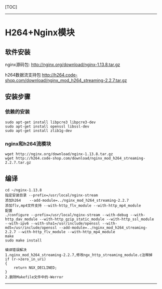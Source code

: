 [TOC]

---
# H264+Nginx模块
## 软件安装

nginx源码包:
http://nginx.org/download/nginx-1.13.8.tar.gz

h264数据流支持包
http://h264.code-shop.com/download/nginx_mod_h264_streaming-2.2.7.tar.gz

## 安装步骤
### 依赖的安装
    sudo apt-get install libpcre3 libpcre3-dev
    sudo apt-get install openssl libssl-dev
    sudo apt-get install zlib1g-dev
### nginx和h264流模块
    wget http://nginx.org/download/nginx-1.13.8.tar.gz
    wget http://h264.code-shop.com/download/nginx_mod_h264_streaming-2.2.7.tar.gz
    

## 编译
    cd ~/nginx-1.13.8
    指定安装目录 --prefix=/usr/local/nginx-stream
    添加h264    --add-module=../nginx_mod_h264_streaming-2.2.7
    添加flv,mp4文件支持 --with-http_flv_module --with-http_mp4_module
    配置
    ./configure --prefix=/usr/local/nginx-stream --with-debug --with-http_dav_module --with-http_gzip_static_module --with-http_ssl_module --with-ipv6 --with-sha1=/usr/include/openssl --with-md5=/usr/include/openssl --add-module=../nginx_mod_h264_streaming-2.2.7 --with-http_flv_module --with-http_mp4_module
    make
    sudo make install

    编译错误解决
    1.nginx_mod_h264_streaming-2.2.7,修改ngx_http_streaming_module.c注释掉
    if (r->zero_in_uri)
    {
        return NGX_DECLINED;
    }
    2.删除Makefile文件中的-Werror

---